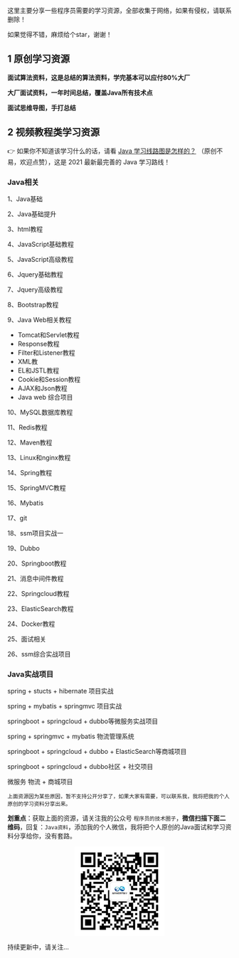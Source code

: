 这里主要分享一些程序员需要的学习资源，全部收集于网络，如果有侵权，请联系删除！

如果觉得不错，麻烦给个star，谢谢！

## 1 原创学习资源

**面试算法资料，这是总结的算法资料，学完基本可以应付80%大厂**

**大厂面试资料，一年时间总结，覆盖Java所有技术点**

**面试思维导图，手打总结**


## 2 视频教程类学习资源

👉 如果你不知道该学习什么的话，请看 [Java 学习线路图是怎样的？](https://zhuanlan.zhihu.com/p/392712685) （原创不易，欢迎点赞），这是 2021 最新最完善的 Java 学习路线！

### Java相关

1、Java基础

2、Java基础提升

3、html教程

4、JavaScript基础教程

5、JavaScript高级教程

6、Jquery基础教程

7、Jquery高级教程

8、Bootstrap教程

9、Java Web相关教程
- Tomcat和Servlet教程
- Response教程
- Filter和Listener教程
- XML教
- EL和JSTL教程
- Cookie和Session教程
- AJAX和Json教程
- Java web 综合项目

10、MySQL数据库教程

11、Redis教程

12、Maven教程

13、Linux和nginx教程

14、Spring教程

15、SpringMVC教程

16、Mybatis

17、git

18、ssm项目实战一

19、Dubbo

20、Springboot教程

21、消息中间件教程

22、Springcloud教程

23、ElasticSearch教程

24、Docker教程

25、面试相关

26、ssm综合实战项目

### Java实战项目
spring + stucts + hibernate 项目实战

spring + mybatis + springmvc 项目实战

springboot + springcloud + dubbo等微服务实战项目

spring + springmvc + mybatis 物流管理系统

springboot + springcloud + dubbo + ElasticSearch等商城项目

springboot + springcloud + dubbo社区 + 社交项目

微服务 物流 + 商城项目

`上面资源因为某些原因，暂不支持公开分享了，如果大家有需要，可以联系我，我将把我的个人原创的学习资料分享出来。`

**划重点**：获取上面的资源，请关注我的公众号 `程序员的技术圈子`，**微信扫描下面二维码**，回复：`Java资料`，添加我的个人微信，我将把个人原创的Java面试和学习资料分享给你，没有套路。

<div align="center"> <img src="assets/程序员技术圈子.jpg" width = 40% align="center"> </div>

持续更新中，请关注...
